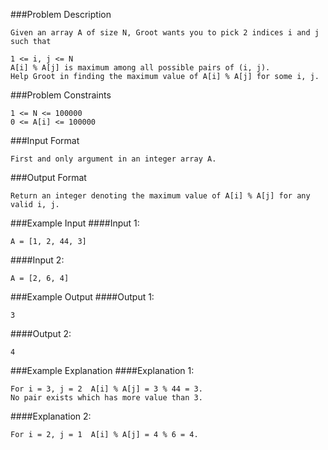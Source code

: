 ###Problem Description
```
Given an array A of size N, Groot wants you to pick 2 indices i and j such that

1 <= i, j <= N
A[i] % A[j] is maximum among all possible pairs of (i, j).
Help Groot in finding the maximum value of A[i] % A[j] for some i, j.
```


###Problem Constraints
```
1 <= N <= 100000
0 <= A[i] <= 100000
```


###Input Format
```
First and only argument in an integer array A.
```



###Output Format
```
Return an integer denoting the maximum value of A[i] % A[j] for any valid i, j.
```



###Example Input
####Input 1:

```
A = [1, 2, 44, 3]
```
####Input 2:

```
A = [2, 6, 4]
```


###Example Output
####Output 1:

```
3
```
####Output 2:

```
4
```


###Example Explanation
####Explanation 1:

```
For i = 3, j = 2  A[i] % A[j] = 3 % 44 = 3.
No pair exists which has more value than 3.
```
####Explanation 2:

```
For i = 2, j = 1  A[i] % A[j] = 4 % 6 = 4.
```